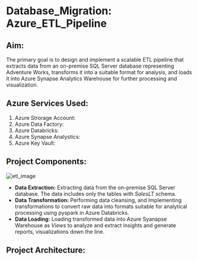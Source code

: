 # Database_Migration: Azure_ETL_Pipeline
## Aim:
The primary goal is to design and implement a scalable ETL pipeline that extracts data from an on-premise SQL Server database representing Adventure Works, transforms it into a suitable format for analysis, and loads it into Azure Synapse Analytics Warehouse for further processing and visualization.

## Azure Services Used:
1. Azure Strorage Account:
2. Azure Data Factory:
3. Azure Databricks:
4. Azure Synapse Analystics:
5. Azure Key Vault:

## Project Components:
![etl_image]()
- **Data Extraction:** Extracting data from the on-premise SQL Server database. The data includes only the tables with *SalesLT* schema.  
- **Data Transformation:**  Performing data cleansing, and Implementing transformations to convert raw data into formats suitable for analytical processing using pyspark in Azure Databricks.  
- **Data Loading:** Loading transformed data into Azure Syanapse Warehouse as *Views* to analyze and extract insights and generate reports, visualizations down the line.

## Project Architecture:




